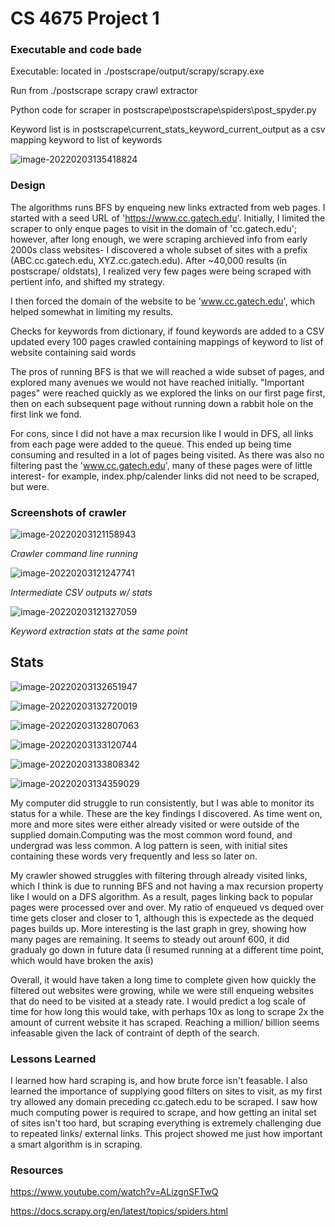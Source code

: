 # CS 4675 Project 1

### Executable and code bade

Executable: located in ./postscrape/output/scrapy/scrapy.exe

Run from ./postscrape scrapy crawl extractor

Python code for scraper in postscrape\postscrape\spiders\post_spyder.py

Keyword list is in postscrape\current_stats_keyword_current_output as a csv mapping keyword to list of keywords

![image-20220203135418824](C:\Users\connor\AppData\Roaming\Typora\typora-user-images\image-20220203135418824.png)



### Design

The algorithms runs BFS by enqueing new links extracted from web pages. I started with a seed URL of 'https://www.cc.gatech.edu'. Initially, I limited the scraper to only enque pages to visit in the domain of 'cc.gatech.edu'; however, after long enough, we were scraping archieved info from early 2000s class websites- I discovered a whole subset of sites with a prefix (ABC.cc.gatech.edu, XYZ.cc.gatech.edu). After ~40,000 results (in postscrape/ oldstats), I realized very few pages were being scraped with pertient info, and shifted my strategy.

I then forced the domain of the website to be 'www.cc.gatech.edu', which helped somewhat in limiting my results. 

Checks for keywords from dictionary, if found keywords are added to a CSV updated every 100 pages crawled containing mappings of keyword to list of website containing said words

The pros of running BFS is that we will reached a wide subset of pages, and explored many avenues we would not have reached initially. "Important pages" were reached quickly as we explored the links on our first page first, then on each subsequent page without running down a rabbit hole on the first link we fond.

For cons, since I did not have a max recursion like I would in DFS, all links from each page were added to the queue. This ended up being time consuming and resulted in a lot of pages being visited. As there was also no filtering past the  'www.cc.gatech.edu', many of these pages were of little interest- for example, index.php/calender links did not need to be scraped, but were.

### Screenshots of crawler

![image-20220203121158943](C:\Users\connor\AppData\Roaming\Typora\typora-user-images\image-20220203121158943.png)

*Crawler command line running*

![image-20220203121247741](C:\Users\connor\AppData\Roaming\Typora\typora-user-images\image-20220203121247741.png)

*Intermediate CSV outputs w/ stats* 

![image-20220203121327059](C:\Users\connor\AppData\Roaming\Typora\typora-user-images\image-20220203121327059.png)

*Keyword extraction stats at the same point*

## Stats

![image-20220203132651947](C:\Users\connor\AppData\Roaming\Typora\typora-user-images\image-20220203132651947.png)





![image-20220203132720019](C:\Users\connor\AppData\Roaming\Typora\typora-user-images\image-20220203132720019.png)



![image-20220203132807063](C:\Users\connor\AppData\Roaming\Typora\typora-user-images\image-20220203132807063.png)



![image-20220203133120744](C:\Users\connor\AppData\Roaming\Typora\typora-user-images\image-20220203133120744.png)

![image-20220203133808342](C:\Users\connor\AppData\Roaming\Typora\typora-user-images\image-20220203133808342.png)

![image-20220203134359029](C:\Users\connor\AppData\Roaming\Typora\typora-user-images\image-20220203134359029.png)

My computer did struggle to run consistently, but I was able to monitor its status for a while. These are the key findings I discovered. As time went on, more and more sites were either already visited or were outside of the supplied domain.Computing was the most common word found, and undergrad was less common. A log pattern is seen, with initial sites containing these words very frequently and less so later on.

My crawler showed struggles with filtering through already visited links, which I think is due to running BFS and not having a max recursion property like I would on a DFS algorithm. As a result, pages linking back to popular pages were processed over and over. My ratio of enqueued vs dequed over time gets closer and closer to 1, although this is expectede as the dequed pages builds up. More interesting is the last graph in grey, showing how many pages are remaining. It seems to steady out arounf 600, it did gradualy go down in future data (I resumed running at a different time point, which would have broken the axis)

Overall, it would have taken a long time to complete given how quickly the filtered out websites were growing, while we were still enqueing websites that do need to be visited at a steady rate. I would predict a log scale of time for how long this would take, with perhaps 10x as long to scrape 2x the amount of current website it has scraped. Reaching a million/ billion seems infeasable given the lack of contraint of depth of the search.



### Lessons Learned

I learned how hard scraping is, and how brute force isn't feasable. I also learned the importance of supplying good filters on sites to visit, as my first try allowed any domain preceding cc.gatech.edu to be scraped. I saw how much computing power is required to scrape, and how getting an inital set of sites isn't too hard, but scraping everything is extremely challenging due to repeated links/ external links. This project showed me just how important a smart algorithm is in scraping.



### Resources

https://www.youtube.com/watch?v=ALizgnSFTwQ

https://docs.scrapy.org/en/latest/topics/spiders.html